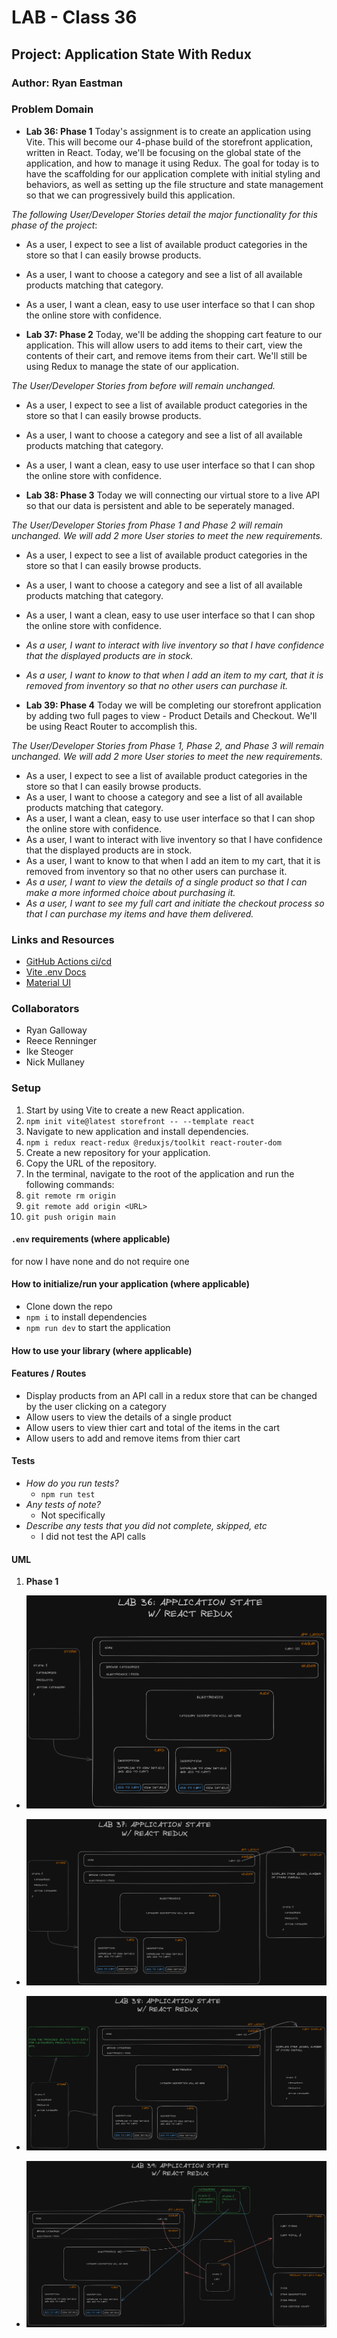 # LAB - Class 36

## Project: Application State With Redux

### Author: Ryan Eastman

### Problem Domain  

- **Lab 36: Phase 1** Today's assignment is to create an application using Vite. This will become our 4-phase build of the storefront application, written in React. Today, we'll be focusing on the global state of the application, and how to manage it using Redux. The goal for today is to have the scaffolding for our application complete with initial styling and behaviors, as well as setting up the file structure and state management so that we can progressively build this application.

*The following User/Developer Stories detail the major functionality for this phase of the project*:

- As a user, I expect to see a list of available product categories in the store so that I can easily browse products.
- As a user, I want to choose a category and see a list of all available products matching that category.
- As a user, I want a clean, easy to use user interface so that I can shop the online store with confidence.

- **Lab 37: Phase 2** Today, we'll be adding the shopping cart feature to our application. This will allow users to add items to their cart, view the contents of their cart, and remove items from their cart. We'll still be using Redux to manage the state of our application.

*The User/Developer Stories from before will remain unchanged.*

- As a user, I expect to see a list of available product categories in the store so that I can easily browse products.
- As a user, I want to choose a category and see a list of all available products matching that category.
- As a user, I want a clean, easy to use user interface so that I can shop the online store with confidence.

- **Lab 38: Phase 3** Today we will connecting our virtual store to a live API so that our data is persistent and able to be seperately managed.

*The User/Developer Stories from Phase 1 and Phase 2 will remain unchanged. We will add 2 more User stories to meet the new requirements.*

- As a user, I expect to see a list of available product categories in the store so that I can easily browse products.
- As a user, I want to choose a category and see a list of all available products matching that category.
- As a user, I want a clean, easy to use user interface so that I can shop the online store with confidence.
- *As a user, I want to interact with live inventory so that I have confidence that the displayed products are in stock.*
- *As a user, I want to know to that when I add an item to my cart, that it is removed from inventory so that no other users can purchase it.*

- **Lab 39: Phase 4** Today we will be completing our storefront application by adding two full pages to view - Product Details and Checkout. We'll be using React Router to accomplish this.

*The User/Developer Stories from Phase 1, Phase 2, and Phase 3 will remain unchanged. We will add 2 more User stories to meet the new requirements.*

- As a user, I expect to see a list of available product categories in the store so that I can easily browse products.
- As a user, I want to choose a category and see a list of all available products matching that category.
- As a user, I want a clean, easy to use user interface so that I can shop the online store with confidence.
- As a user, I want to interact with live inventory so that I have confidence that the displayed products are in stock.
- As a user, I want to know to that when I add an item to my cart, that it is removed from inventory so that no other users can purchase it.
- *As a user, I want to view the details of a single product so that I can make a more informed choice about purchasing it.*
- *As a user, I want to see my full cart and initiate the checkout process so that I can purchase my items and have them delivered.*

### Links and Resources

- [GitHub Actions ci/cd](https://github.com/DocHolliday13x/storefront/actions/)
- [Vite .env Docs](https://vitejs.dev/guide/env-and-mode.html#env-files)
- [Material UI](https://mui.com/core/)
<!-- - [back-end server url](http://xyz.com) (when applicable)
- [front-end application](http://xyz.com) (when applicable) -->

### Collaborators

- Ryan Galloway
- Reece Renninger
- Ike Steoger
- Nick Mullaney

### Setup

1. Start by using Vite to create a new React application.
2. `npm init vite@latest storefront -- --template react`
3. Navigate to new application and install dependencies.
4. `npm i redux react-redux @reduxjs/toolkit react-router-dom`
5. Create a new repository for your application.
6. Copy the URL of the repository.
7. In the terminal, navigate to the root of the application and run the following commands:
8. `git remote rm origin`
9. `git remote add origin <URL>`
10. `git push origin main`

#### `.env` requirements (where applicable)

for now I have none and do not require one

#### How to initialize/run your application (where applicable)

- Clone down the repo
- `npm i` to install dependencies
- `npm run dev` to start the application

#### How to use your library (where applicable)

#### Features / Routes

- Display products from an API call in a redux store that can be changed by the user clicking on a category
- Allow users to view the details of a single product
- Allow users to view thier cart and total of the items in the cart
- Allow users to add and remove items from thier cart


#### Tests

- *How do you run tests?*
  - `npm run test`
- *Any tests of note?*
  - Not specifically
- *Describe any tests that you did not complete, skipped, etc*
  - I did not test the API calls

#### UML

1. **Phase 1**

- ![Phase 1 UML](./public/lab36Whiteboard.png)

- ![Phase 2 UML](./public/lab37Whiteboard.png)

- ![Phase 3 UML](./public/lab38Whiteboard.png)

- ![Phase 4 UML](./public/lab39Whiteboard.png)

